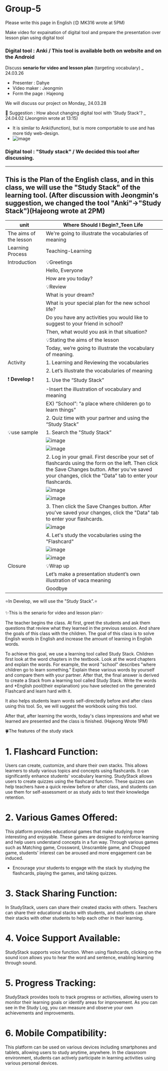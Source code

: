 # Group-5
Please write this page in English (😊 MK316 wrote at 5PM)

Make video for expaination of digital tool and prepare the presentation over lesson plan using digital tool

### Digital tool : **Anki** / This tool is available both on website and on the Android

Discuss **senario for video and lesson plan** (targeting vocabulary) _ 24.03.26

+ Presenter : Dahye
+ Video maker : Jeongmin
+ Form the page : Hajeong

We will discuss our project on Monday_ 24.03.28

📝 Suggestion : How about changing digital tool with 'Study Stack'? _ 24.04.02 (Jeongmin wrote at 13:15)
+ It is similar to Anki(function), but is more comportable to use and has more tidy web-design.
+ ![image](https://github.com/dhlee3146/Group-5/assets/162955126/ccc6aa0b-a673-4cda-8595-61a91a4ca15e)

### Digital tool : "Study stack" / We decided this tool after discussing.


------------------------------------------------
This is the Plan of the English class, and in this class, we will use the "Study Stack" of the learning tool. (After discussion with Jeongmin's suggestion, we changed the tool "Anki"->"Study Stack")(Hajeong wrote at 2PM)
------------------------------------------------
| unit | Where Should I Begin?_Teen Life | 
|------| --------------------------------|
| The aims of the lesson | We're going to illustrate the vocabularies of meaning |
| Learning Process | Teaching-Learning |
| Introduction |💡Greetings |
|              |Hello, Everyone|
|              |How are you today?|
|              |💡Review |
|              |What is your dream?|
|              |What is your special plan for the new school life?|
|              |Do you have any activities you would like to suggest to your friend in school?|
|              |Then, what would you ask in that situation?|
|              |💡Stating the aims of the lesson |
|              |Today, we’re going to illustrate the vocabulary of meaning.|
|   Activity   | 1. Learning and Reviewing the vocabularies |
|              | 2. Let’s illustrate the vocabularies of meaning |
| ❗ **Develop** ❗| 1. Use the “Study Stack” |
|              | -Insert the illustration of vocabulary and meaning |
|              | EX) “School”: “a place where childeren go to learn things” |
|              | 2. Quiz time with your partner and using the “Study Stack” |
|💡use sample | 1. Search the "Study Stack” |
|              | ![image](https://github.com/dhlee3146/Group-5/assets/162955126/9e4fe9d7-b640-453a-86f9-244efa05fe38) |
|              | ![image](https://github.com/dhlee3146/Group-5/assets/162955126/c7d14150-c5ff-4ddf-9055-6f00f532d644) |
|              | 2. Log in your gmail. First describe your set of flashcards using the form on the left. Then click the Save Changes button. After you've saved your changes, click the "Data" tab to enter your flashcards. |
|              | ![image](https://github.com/dhlee3146/Group-5/assets/162955126/7db0a684-00a4-4c1c-abcc-36f97873b6da) |
|              | ![image](https://github.com/dhlee3146/Group-5/assets/162955126/731103b2-3589-4a11-8980-3d8e667f770d) |
|              | 3. Then click the Save Changes button. After you've saved your changes, click the "Data" tab to enter your flashcards. |
|              | ![image](https://github.com/dhlee3146/Group-5/assets/162955126/2fadf335-0103-42ad-8bcd-82122fb8d0c1) |
|              | 4. Let's study the vocabularies using the "Flashcard" |
|              | ![image](https://github.com/dhlee3146/Group-5/assets/162955126/02298745-30cb-4561-a8c3-39b739b17271) |
|              | ![image](https://github.com/dhlee3146/Group-5/assets/162955126/15560a23-80ab-4772-b1ae-ccb187dadcf2) |
|   Closure    | 💡Wrap up |
|              | Let’s make a presentation student’s own illustration of vaca meaning |
|              | Goodbye |

⭐In Develop, we will use the "Study Stack".⭐

✨This is the senario for video and lesson plan✨

The teacher begins the class. At first, greet the students and ask them questions that review what they learned in the previous session. And share the goals of this class with the children. The goal of this class is to solve English words in English and increase the amount of learning in English words.

To achieve this goal, we use a learning tool called Study Stack. Children first look at the word chapters in the textbook. Look at the word chapters and explain the words. For example, the word "school" describes "where children go to learn something." Explain these various words by yourself and compare them with your partner. After that, the final answer is derived to create a Stack from a learning tool called Study Stack. Write the words and *English pool(their explanation) you have selected on the generated Flashcard and learn hard with it.

It also helps students learn words self-directedly before and after class using this tool. So, we will suggest the workbook using this tool.

After that, after learning the words, today's class impressions and what we learned are presented and the class is finished. (Hajeong Wrote 1PM)

🍀The features of the study stack
# 1. Flashcard Function:

  Users can create, customize, and share their own stacks. This allows learners to study various topics and concepts using flashcards. It can significantly enhance students' vocabulary learning. StudyStack allows users to create quizzes using the flashcard function. These quizzes can help teachers have a quick review before or after class, and students can use them for self-assessment or as study aids to test their knowledge retention.

# 2. Various Games Offered:

  This platform provides educational games that make studying more interesting and enjoyable. These games are designed to reinforce learning and help users understand concepts in a fun way. Through various games such as Matching game, Crossword, Unscramble game, and Chopped game, students' interest can be aroused and more engagement can be induced.

* Encourage your students to engage with the stack by studying the flashcards, playing the games, and taking quizzes.

# 3. Stack Sharing Function:

  In StudyStack, users can share their created stacks with others. Teachers can share their educational stacks with students, and students can share their stacks with other students to help each other in their learning.

# 4. Voice Support Available:

  StudyStack supports voice function. When using flashcards, clicking on the sound icon allows you to hear the word and sentence, enabling learning through sound.

# 5. Progress Tracking:

  StudyStack provides tools to track progress or activities, allowing users to monitor their learning goals or identify areas for improvement. As you can see in the Study Log, you can measure and observe your own achievements and improvements.

# 6. Mobile Compatibility:

  This platform can be used on various devices including smartphones and tablets, allowing users to study anytime, anywhere. In the classroom environment, students can actively participate in learning activities using various personal devices.
